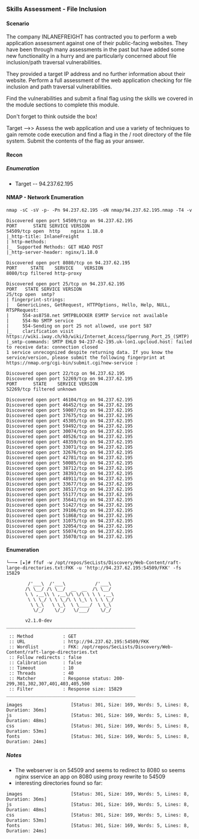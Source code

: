 ### Skills Assessment - File Inclusion
#### Scenario
The company INLANEFREIGHT has contracted you to perform a web application assessment against one of their public-facing websites. They have been through many assessments in the past but have added some new functionality in a hurry and are particularly concerned about file inclusion/path traversal vulnerabilities.

They provided a target IP address and no further information about their website. Perform a full assessment of the web application checking for file inclusion and path traversal vulnerabilities.

Find the vulnerabilities and submit a final flag using the skills we covered in the module sections to complete this module.

Don't forget to think outside the box!

Target -->> Assess the web application and use a variety of techniques to gain remote code execution and find a flag in the / root directory of the file system. 
            Submit the contents of the flag as your answer.

#### Recon
##### Enumeration

* Target -- 94.237.62.195


#### NMAP - Network Enumeration
```
nmap -sC -sV -p- -Pn 94.237.62.195 -oN nmap/94.237.62.195.nmap -T4 -v

Discovered open port 54509/tcp on 94.237.62.195
PORT      STATE SERVICE VERSION
54509/tcp open  http    nginx 1.18.0
|_http-title: InlaneFreight
| http-methods: 
|_  Supported Methods: GET HEAD POST
|_http-server-header: nginx/1.18.0

Discovered open port 8080/tcp on 94.237.62.195
PORT     STATE    SERVICE    VERSION
8080/tcp filtered http-proxy

Discovered open port 25/tcp on 94.237.62.195
PORT   STATE SERVICE VERSION
25/tcp open  smtp?
| fingerprint-strings: 
|   GenericLines, GetRequest, HTTPOptions, Hello, Help, NULL, RTSPRequest: 
|     554-as8758.net SMTPBLOCKER ESMTP Service not available
|     554-No SMTP service
|     554-Sending on port 25 not allowed, use port 587
|_    clarification visit https://wiki.iway.ch/kb/wiki/Internet_Access/Sperrung_Port_25_(SMTP)
|_smtp-commands: SMTP EHLO 94-237-62-195.uk-lon1.upcloud.host: failed to receive data: connection closed
1 service unrecognized despite returning data. If you know the service/version, please submit the following fingerprint at https://nmap.org/cgi-bin/submit.cgi?new-service :

Discovered open port 22/tcp on 94.237.62.195
Discovered open port 52269/tcp on 94.237.62.195
PORT      STATE    SERVICE VERSION
52269/tcp filtered unknown

Discovered open port 46104/tcp on 94.237.62.195
Discovered open port 46452/tcp on 94.237.62.195
Discovered open port 59007/tcp on 94.237.62.195
Discovered open port 37675/tcp on 94.237.62.195
Discovered open port 45305/tcp on 94.237.62.195
Discovered open port 59492/tcp on 94.237.62.195
Discovered open port 30074/tcp on 94.237.62.195
Discovered open port 40526/tcp on 94.237.62.195
Discovered open port 48359/tcp on 94.237.62.195
Discovered open port 33071/tcp on 94.237.62.195
Discovered open port 32676/tcp on 94.237.62.195
Discovered open port 42781/tcp on 94.237.62.195
Discovered open port 50085/tcp on 94.237.62.195
Discovered open port 38712/tcp on 94.237.62.195
Discovered open port 38393/tcp on 94.237.62.195
Discovered open port 48911/tcp on 94.237.62.195
Discovered open port 33677/tcp on 94.237.62.195
Discovered open port 38517/tcp on 94.237.62.195
Discovered open port 55177/tcp on 94.237.62.195
Discovered open port 35641/tcp on 94.237.62.195
Discovered open port 51427/tcp on 94.237.62.195
Discovered open port 39106/tcp on 94.237.62.195
Discovered open port 51868/tcp on 94.237.62.195
Discovered open port 31075/tcp on 94.237.62.195
Discovered open port 32054/tcp on 94.237.62.195
Discovered open port 55074/tcp on 94.237.62.195
Discovered open port 35070/tcp on 94.237.62.195

```







#### Enumeration
```
└──╼ [★]# ffuf -w /opt/repos/SecLists/Discovery/Web-Content/raft-large-directories.txt:FKK -u 'http://94.237.62.195:54509/FKK' -fs 15829

        /'___\  /'___\           /'___\       
       /\ \__/ /\ \__/  __  __  /\ \__/       
       \ \ ,__\\ \ ,__\/\ \/\ \ \ \ ,__\      
        \ \ \_/ \ \ \_/\ \ \_\ \ \ \ \_/      
         \ \_\   \ \_\  \ \____/  \ \_\       
          \/_/    \/_/   \/___/    \/_/       

       v2.1.0-dev
________________________________________________

 :: Method           : GET
 :: URL              : http://94.237.62.195:54509/FKK
 :: Wordlist         : FKK: /opt/repos/SecLists/Discovery/Web-Content/raft-large-directories.txt
 :: Follow redirects : false
 :: Calibration      : false
 :: Timeout          : 10
 :: Threads          : 40
 :: Matcher          : Response status: 200-299,301,302,307,401,403,405,500
 :: Filter           : Response size: 15829
________________________________________________

images                  [Status: 301, Size: 169, Words: 5, Lines: 8, Duration: 36ms]
js                      [Status: 301, Size: 169, Words: 5, Lines: 8, Duration: 48ms]
css                     [Status: 301, Size: 169, Words: 5, Lines: 8, Duration: 53ms]
fonts                   [Status: 301, Size: 169, Words: 5, Lines: 8, Duration: 24ms]

```

##### Notes
* The webserver is on 54509 and seems to redirect to 8080 so seems nginx sservice an app on 8080 using proxy rewrite to 54509
* interesting directories found so far:

```
images                  [Status: 301, Size: 169, Words: 5, Lines: 8, Duration: 36ms]
js                      [Status: 301, Size: 169, Words: 5, Lines: 8, Duration: 48ms]
css                     [Status: 301, Size: 169, Words: 5, Lines: 8, Duration: 53ms]
fonts                   [Status: 301, Size: 169, Words: 5, Lines: 8, Duration: 24ms]
```
